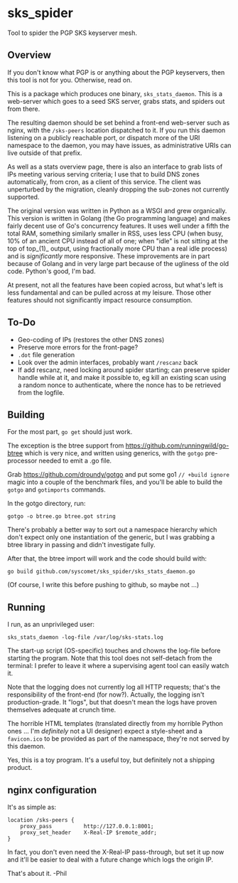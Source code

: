 sks\_spider
===========

Tool to spider the PGP SKS keyserver mesh.

Overview
--------

If you don't know what PGP is or anything about the PGP keyservers, then
this tool is not for you.  Otherwise, read on.

This is a package which produces one binary, `sks_stats_daemon`.  This is a
web-server which goes to a seed SKS server, grabs stats, and spiders out
from there.

The resulting daemon should be set behind a front-end web-server such as
nginx, with the `/sks-peers` location dispatched to it.  If you run this
daemon listening on a publicly reachable port, or dispatch more of the URI
namespace to the daemon, you may have issues, as administrative URIs can
live outside of that prefix.

As well as a stats overview page, there is also an interface to grab lists
of IPs meeting various serving criteria; I use that to build DNS zones
automatically, from cron, as a client of this service.  The client was
unperturbed by the migration, cleanly dropping the sub-zones not currently
supported.

The original version was written in Python as a WSGI and grew organically.
This version is written in Golang (the Go programming language) and makes
fairly decent use of Go's concurrency features.  It uses well under a fifth
the total RAM, something similarly smaller in RSS, uses less CPU (when busy,
10% of an ancient CPU instead of all of one; when
"idle" is not sitting at the top of top_(1)_ output, using fractionally more
CPU than a real idle process) and is _significantly_ more responsive.  These
improvements are in part because of Golang and in very large part because of
the ugliness of the old code.  Python's good, I'm bad.

At present, not all the features have been copied across, but what's left is
less fundamental and can be pulled across at my leisure.  Those other
features should not significantly impact resource consumption.


To-Do
-----

* Geo-coding of IPs (restores the other DNS zones)
* Preserve more errors for the front-page?
* `.dot` file generation
* Look over the admin interfaces, probably want `/rescanz` back
* If add rescanz, need locking around spider starting; can preserve spider
  handle while at it, and make it possible to, eg kill an existing scan using
  a random nonce to authenticate, where the nonce has to be retrieved from
  the logfile.

Building
--------

For the most part, `go get` should just work.

The exception is the btree support from https://github.com/runningwild/go-btree
which is very nice, and written using generics, with the `gotgo`
pre-processor needed to emit a .go file.

Grab https://github.com/droundy/gotgo and put some go1 `// +build ignore`
magic into a couple of the benchmark files, and you'll be able to build
the `gotgo` and `gotimports` commands.

In the gotgo directory, run:

    gotgo -o btree.go btree.got string

There's probably a better way to sort out a namespace hierarchy which don't
expect only one instantiation of the generic, but I was grabbing a btree
library in passing and didn't investigate fully.

After that, the btree import will work and the code should build with:

    go build github.com/syscomet/sks_spider/sks_stats_daemon.go

(Of course, I write this before pushing to github, so maybe not ...)

Running
-------

I run, as an unprivileged user:

    sks_stats_daemon -log-file /var/log/sks-stats.log

The start-up script (OS-specific) touches and chowns the log-file before
starting the program.  Note that this tool does not self-detach from the
terminal: I prefer to leave it where a supervising agent tool can easily
watch it.

Note that the logging does not currently log all HTTP requests; that's the
responsibility of the front-end (for now?).  Actually, the logging isn't
production-grade.  It "logs", but that doesn't mean the logs have proven
themselves adequate at crunch time.

The horrible HTML templates (translated directly from my horrible Python
ones ... I'm *definitely* not a UI designer) expect a style-sheet and a
`favicon.ico` to be provided as part of the namespace, they're not served
by this daemon.

Yes, this is a toy program.  It's a useful toy, but definitely not a
shipping product.


nginx configuration
-------------------

It's as simple as:

    location /sks-peers {
        proxy_pass          http://127.0.0.1:8001;
        proxy_set_header    X-Real-IP $remote_addr;
    }

In fact, you don't even need the X-Real-IP pass-through, but set it up now
and it'll be easier to deal with a future change which logs the origin IP.



That's about it.
-Phil
